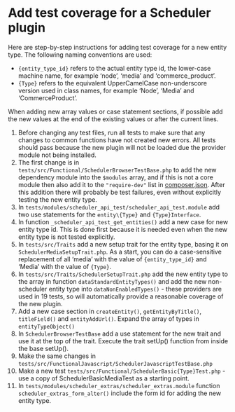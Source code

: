 # Add test coverage for a Scheduler plugin

Here are step-by-step instructions for adding test coverage for a new entity type. The following naming conventions are used:

- `{entity_type_id}` refers to the actual entity type id, the lower-case machine name, for example ‘node’, ‘media’ and ‘commerce_product’.
- `{Type}` refers to the equivalent UpperCamelCase non-underscore version used in class names, for example ‘Node’, ‘Media’ and ‘CommerceProduct’.

When adding new array values or case statement sections, if possible add the new values at the end of the existing values or after the current lines.

1. Before changing any test files, run all tests to make sure that any changes to common functions have not created new errors. All tests should pass because the new plugin will not be loaded due the provider module not being installed.
1. The first change is in `tests/src/Functional/SchedulerBrowserTestBase.php` to add the new dependency module into the `$modules` array, and if this is not a core module then also add it to the `"require-dev"` list in [composer.json](https://git.drupalcode.org/project/scheduler/-/blob/2.x/composer.json). After this addition there will probably be test failures, even without explicitly testing the new entity type.
1. In `tests/modules/scheduler_api_test/scheduler_api_test.module` add two use statements for the `entity\{Type}` and `{Type}Interface`.
1. In function `_scheduler_api_test_get_entities()` add a new case for new entity type id. This is done first because it is needed even when the new entity type is not tested explicitly.
1. In `tests/src/Traits` add a new setup trait for the entity type, basing it on `SchedulerMediaSetupTrait.php`. As a start, you can do a case-sensitive replacement of all ‘media’ with the value of `{entity_type_id}` and ‘Media’ with the value of `{Type}`.
1. In `tests/src/Traits/SchedulerSetupTrait.php` add the new entity type to the array in function `dataStandardEntityTypes()` and add the new non-scheduler entity type into `dataNonEnabledTypes()` - these providers are used in 19 tests, so will automatically provide a reasonable coverage of the new plugin.
1. Add a new case section in `createEntity()`, `getEntityByTitle()`, `titleField()` and `entityAddUrl()`. Expand the array of types in `entityTypeObject()`
1. In `SchedulerBrowserTestBase` add a use statement for the new trait and use it at the top of the trait. Execute the trait setUp() function from inside the base setUp().
1. Make the same changes in `tests/src/FunctionalJavascript/SchedulerJavascriptTestBase.php`
1. Make a new test `tests/src/Functional/SchedulerBasic{Type}Test.php` - use a copy of SchedulerBasicMediaTest as a starting point.
1. In `tests/modules/scheduler_extras/scheduler_extras.module` function `scheduler_extras_form_alter()` include the form id for adding the new entity type.
